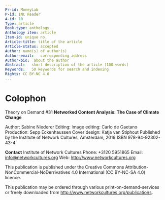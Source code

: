 ```yaml
---
Pr-id: MoneyLab
P-id: INC Reader
A-id: 10
Type: article
Book-type: anthology
Anthology item: article
Item-id: unique no.
Article-title: title of the article
Article-status: accepted
Author: name(s) of author(s)
Author-email:   corresponding address
Author-bio:  about the author
Abstract:   short description of the article (100 words)
Keywords:   50 keywords for search and indexing
Rights: CC BY-NC 4.0
...
```



# Colophon

Theory on Demand \#31 **Networked Content Analysis: The Case of Climate
Change**

Author: Sabine Niederer Editing: Image editing: Carlo de Gaetano
Production: Sepp Eckenhaussen Cover design: Katja van Stiphout Published
by the Institute of Network Cultures, Amsterdam, 2019 ISBN
978-94-92302-43-4

**Contact** Institute of Network Cultures Phone: +3120 5951865 Email:
info@networkcultures.org Web: http://www.networkcultures.org

This publication is published under the Creative Commons
Attribution-NonCommercial-NoDerrivatives 4.0 International (CC BY-NC-SA
4.0) licence.

This publication may be ordered through various print-on-demand-services
or freely downloaded from http://www.networkcultures.org/publications.
